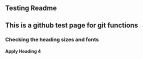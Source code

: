 ## Testing Readme

## This is a github test page for git functions

### Checking the heading sizes and fonts

#### Apply Heading 4

